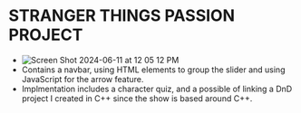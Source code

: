 # STRANGER THINGS PASSION PROJECT

- ![Screen Shot 2024-06-11 at 12 05 12 PM](https://github.com/NYG-Kartik/StrangerThings/assets/90806469/4d9b6ebd-d241-44a2-adf1-e3cbf90e65ad)
- Contains a navbar, using HTML elements to group the slider and using JavaScript for the arrow feature.
- Implmentation includes a character quiz, and a possible of linking a DnD project I created in C++ since the show is based around C++.
